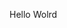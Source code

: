 Hello Wolrd













































































































































































































































































































































































































































































































































































































































































































